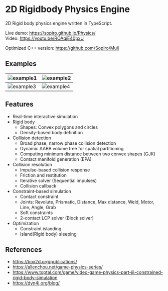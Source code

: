 # 2D Rigidbody Physics Engine

2D Rigid body physics engine written in TypeScript.

Live demo: https://sopiro.github.io/Physics/  
Video: https://youtu.be/ROAqjE40pxU  
  
Optimized C++ version: https://github.com/Sopiro/Muli

## Examples
|![example1](.github/Animation1.gif)|![example2](.github/Animation2.gif)|
|--|--|
|![example3](.github/Animation3.gif)|![example4](.github/Animation4.gif)|

## Features
- Real-time interactive simulation
- Rigid body
  - Shapes: Convex polygons and circles
  - Density-based body definition
- Collision detection
  - Broad phase, narrow phase collision detection
  - Dynamic AABB volume tree for spatial partitioning
  - Computing minimum distance between two convex shapes (GJK)
  - Contact manifold generation (EPA)
- Collision resolution 
  - Impulse-based collision response  
  - Friction and restitution  
  - Iterative solver (Sequential impulses)  
  - Collision callback  
- Constraint-based simulation
  - Contact constraint
  - Joints: Revolute, Prismatic, Distance, Max distance, Weld, Motor, Line, Angle, Grab
  - Soft constraints
  - 2-contact LCP solver (Block solver)
- Optimization
  - Constraint islanding
  - Island(Rigid body) sleeping

## References
- https://box2d.org/publications/
- https://allenchou.net/game-physics-series/
- https://www.toptal.com/game/video-game-physics-part-iii-constrained-rigid-body-simulation
- https://dyn4j.org/blog/
